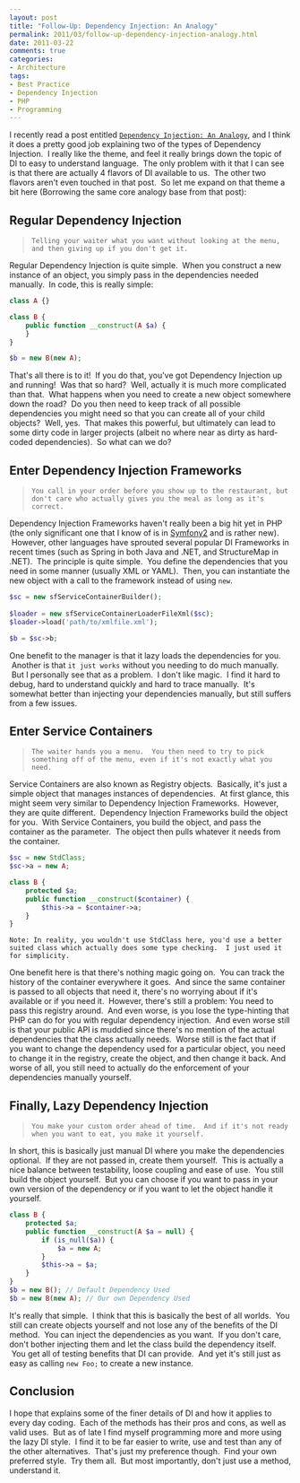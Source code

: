 ```yaml
---
layout: post
title: "Follow-Up: Dependency Injection: An Analogy"
permalink: 2011/03/follow-up-dependency-injection-analogy.html
date: 2011-03-22
comments: true
categories:
- Architecture
tags:
- Best Practice
- Dependency Injection
- PHP
- Programming
---
```


I recently read a post entitled [`Dependency Injection: An Analogy`](http://weierophinney.net/matthew/archives/260-Dependency-Injection-An-analogy.html), and I think it does a pretty good job explaining two of the types of Dependency Injection.  I really like the theme, and feel it really brings down the topic of DI to easy to understand language.  The only problem with it that I can see is that there are actually 4 flavors of DI available to us.  The other two flavors aren't even touched in that post.  So let me expand on that theme a bit here (Borrowing the same core analogy base from that post):

<!--more-->


## Regular Dependency Injection

> `Telling your waiter what you want without looking at the menu, and then giving up if you don't get it.`



Regular Dependency Injection is quite simple.  When you construct a new instance of an object, you simply pass in the dependencies needed manually.  In code, this is really simple:

```php
class A {}

class B {
    public function __construct(A $a) {
    }
}

$b = new B(new A);

```


That's all there is to it!  If you do that, you've got Dependency Injection up and running!  Was that so hard?  Well, actually it is much more complicated than that.  What happens when you need to create a new object somewhere down the road?  Do you then need to keep track of all possible dependencies you might need so that you can create all of your child objects?  Well, yes.  That makes this powerful, but ultimately can lead to some dirty code in larger projects (albeit no where near as dirty as hard-coded dependencies).  So what can we do?

## Enter Dependency Injection Frameworks

> `You call in your order before you show up to the restaurant, but don't care who actually gives you the meal as long as it's correct.`

Dependency Injection Frameworks haven't really been a big hit yet in PHP (the only significant one that I know of is in [Symfony2](http://components.symfony-project.org/dependency-injection/documentation) and is rather new).  However, other languages have sprouted several popular DI Frameworks in recent times (such as Spring in both Java and .NET, and StructureMap in .NET).  The principle is quite simple.  You define the dependencies that you need in some manner (usually XML or YAML).  Then, you can instantiate the new object with a call to the framework instead of using `new`. 

```php
$sc = new sfServiceContainerBuilder();
 
$loader = new sfServiceContainerLoaderFileXml($sc);
$loader->load('path/to/xmlfile.xml');

$b = $sc->b;

```


One benefit to the manager is that it lazy loads the dependencies for you.  Another is that `it just works` without you needing to do much manually.  But I personally see that as a problem.  I don't like magic.  I find it hard to debug, hard to understand quickly and hard to trace manually.  It's somewhat better than injecting your dependencies manually, but still suffers from a few issues.

## Enter Service Containers

> `The waiter hands you a menu.  You then need to try to pick something off of the menu, even if it's not exactly what you need.`

Service Containers are also known as Registry objects.  Basically, it's just a simple object that manages instances of dependencies.  At first glance, this might seem very similar to Dependency Injection Frameworks.  However, they are quite different.  Dependency Injection Frameworks build the object for you.  With Service Containers, you build the object, and pass the container as the parameter.  The object then pulls whatever it needs from the container.

```php
$sc = new StdClass;
$sc->a = new A;

class B {
    protected $a;
    public function __construct($container) {
        $this->a = $container->a;
    }
}

```

`Note: In reality, you wouldn't use StdClass here, you'd use a better suited class which actually does some type checking.  I just used it for simplicity.`


One benefit here is that there's nothing magic going on.  You can track the history of the container everywhere it goes.  And since the same container is passed to all objects that need it, there's no worrying about if it's available or if you need it.  However, there's still a problem: You need to pass this registry around.  And even worse, is you lose the type-hinting that PHP can do for you with regular dependency injection.  And even worse still is that your public API is muddied since there's no mention of the actual dependencies that the class actually needs.  Worse still is the fact that if you want to change the dependency used for a particular object, you need to change it in the registry, create the object, and then change it back. And worse of all, you still need to actually do the enforcement of your dependencies manually yourself.

## Finally, Lazy Dependency Injection

> `You make your custom order ahead of time.  And if it's not ready when you want to eat, you make it yourself.`

In short, this is basically just manual DI where you make the dependencies optional.  If they are not passed in, create them yourself.  This is actually a nice balance between testability, loose coupling and ease of use.  You still build the object yourself.  But you can choose if you want to pass in your own version of the dependency or if you want to let the object handle it yourself.

```php
class B {
    protected $a;
    public function __construct(A $a = null) {
        if (is_null($a)) {
            $a = new A;
        }
        $this->a = $a;
    }
}
$b = new B(); // Default Dependency Used
$b = new B(new A); // Our own Dependency Used

```


It's really that simple.  I think that this is basically the best of all worlds.  You still can create objects yourself and not lose any of the benefits of the DI method.  You can inject the dependencies as you want.  If you don't care, don't bother injecting them and let the class build the dependency itself.  You get all of testing benefits that DI can provide.  And yet it's still just as easy as calling `new Foo;` to create a new instance.

## Conclusion

I hope that explains some of the finer details of DI and how it applies to every day coding.  Each of the methods has their pros and cons, as well as valid uses.  But as of late I find myself programming more and more using the lazy DI style.  I find it to be far easier to write, use and test than any of the other alternatives.  That's just my preference though.  Find your own preferred style.  Try them all.  But most importantly, don't just use a method, understand it.
